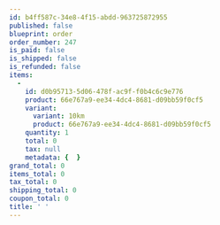 ```yaml
---
id: b4ff587c-34e8-4f15-abdd-963725872955
published: false
blueprint: order
order_number: 247
is_paid: false
is_shipped: false
is_refunded: false
items:
  -
    id: d0b95713-5d06-478f-ac9f-f0b4c6c9e776
    product: 66e767a9-ee34-4dc4-8681-d09bb59f0cf5
    variant:
      variant: 10km
      product: 66e767a9-ee34-4dc4-8681-d09bb59f0cf5
    quantity: 1
    total: 0
    tax: null
    metadata: {  }
grand_total: 0
items_total: 0
tax_total: 0
shipping_total: 0
coupon_total: 0
title: ' '
---
```


